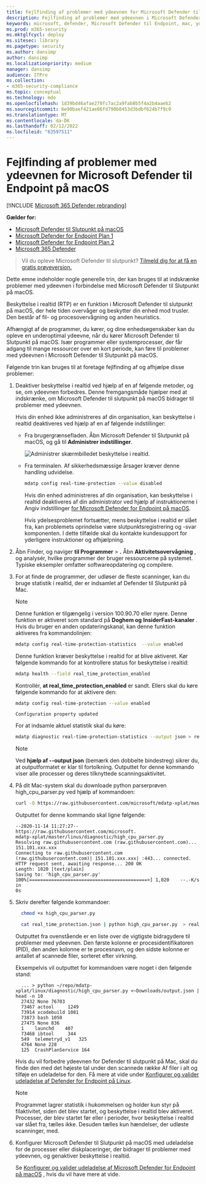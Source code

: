 ```yaml
---
title: Fejlfinding af problemer med ydeevnen for Microsoft Defender til Endpoint på macOS
description: Fejlfinding af problemer med ydeevnen i Microsoft Defender til Slutpunkt på macOS.
keywords: microsoft, defender, Microsoft Defender til Endpoint, mac, ydeevne
ms.prod: m365-security
ms.mktglfcycl: deploy
ms.sitesec: library
ms.pagetype: security
ms.author: dansimp
author: dansimp
ms.localizationpriority: medium
manager: dansimp
audience: ITPro
ms.collection:
- m365-security-compliance
ms.topic: conceptual
ms.technology: mde
ms.openlocfilehash: 1d39bd46afae270fc7ac2a9fab8b5f4a2b4aaeb2
ms.sourcegitcommit: 6e90baef421ae06fd790b0453d3bdbf624b7f9c0
ms.translationtype: MT
ms.contentlocale: da-DK
ms.lasthandoff: 02/12/2022
ms.locfileid: "63597511"
---
```

# <a name="troubleshoot-performance-issues-for-microsoft-defender-for-endpoint-on-macos"></a>Fejlfinding af problemer med ydeevnen for Microsoft Defender til Endpoint på macOS

[!INCLUDE [Microsoft 365 Defender rebranding](../../includes/microsoft-defender.md)]


**Gælder for:**

- [Microsoft Defender til Slutpunkt på macOS](microsoft-defender-endpoint-mac.md)
- [Microsoft Defender for Endpoint Plan 1](https://go.microsoft.com/fwlink/p/?linkid=2154037)
- [Microsoft Defender for Endpoint Plan 2](https://go.microsoft.com/fwlink/p/?linkid=2154037)
- [Microsoft 365 Defender](https://go.microsoft.com/fwlink/?linkid=2118804)

> Vil du opleve Microsoft Defender til slutpunkt? [Tilmeld dig for at få en gratis prøveversion.](https://signup.microsoft.com/create-account/signup?products=7f379fee-c4f9-4278-b0a1-e4c8c2fcdf7e&ru=https://aka.ms/MDEp2OpenTrial?ocid=docs-wdatp-exposedapis-abovefoldlink)

Dette emne indeholder nogle generelle trin, der kan bruges til at indskrænke problemer med ydeevnen i forbindelse med Microsoft Defender til Slutpunkt på macOS.

Beskyttelse i realtid (RTP) er en funktion i Microsoft Defender til slutpunkt på macOS, der hele tiden overvåger og beskytter din enhed mod trusler. Den består af fil- og procesovervågning og anden heuristics.

Afhængigt af de programmer, du kører, og dine enhedsegenskaber kan du opleve en underoptimal ydeevne, når du kører Microsoft Defender til Slutpunkt på macOS. Især programmer eller systemprocesser, der får adgang til mange ressourcer over en kort periode, kan føre til problemer med ydeevnen i Microsoft Defender til Slutpunkt på macOS.

Følgende trin kan bruges til at foretage fejlfinding af og afhjælpe disse problemer:

1. Deaktiver beskyttelse i realtid ved hjælp af en af følgende metoder, og se, om ydeevnen forbedres. Denne fremgangsmåde hjælper med at indskrænke, om Microsoft Defender til slutpunkt på macOS bidrager til problemer med ydeevnen.

      Hvis din enhed ikke administreres af din organisation, kan beskyttelse i realtid deaktiveres ved hjælp af en af følgende indstillinger:

    - Fra brugergrænsefladen. Åbn Microsoft Defender til Slutpunkt på macOS, og gå til **Administrer indstillinger**.

      ![Administrer skærmbilledet beskyttelse i realtid.](images/mdatp-36-rtp.png)

    - Fra terminalen. Af sikkerhedsmæssige årsager kræver denne handling udvidelse.

      ```bash
      mdatp config real-time-protection --value disabled
      ```

      Hvis din enhed administreres af din organisation, kan beskyttelse i realtid deaktiveres af din administrator ved hjælp af instruktionerne i Angiv indstillinger [for Microsoft Defender for Endpoint på macOS](mac-preferences.md).

      Hvis ydelsesproblemet fortsætter, mens beskyttelse i realtid er slået fra, kan problemets oprindelse være slutpunktsregistrering og -svar komponenten. I dette tilfælde skal du kontakte kundesupport for yderligere instruktioner og afhjælpning.

2. Åbn Finder, og naviger **til Programmer** \> **.** Åbn **Aktivitetsovervågning** , og analysér, hvilke programmer der bruger ressourcerne på systemet. Typiske eksempler omfatter softwareopdatering og compilere.

3. For at finde de programmer, der udløser de fleste scanninger, kan du bruge statistik i realtid, der er indsamlet af Defender til Slutpunkt på Mac.

      > [!NOTE]
      > Denne funktion er tilgængelig i version 100.90.70 eller nyere.
      Denne funktion er aktiveret som standard på **Doghem og** **InsiderFast-kanaler** . Hvis du bruger en anden opdateringskanal, kan denne funktion aktiveres fra kommandolinjen:

      ```bash
      mdatp config real-time-protection-statistics  --value enabled
      ```

      Denne funktion kræver beskyttelse i realtid for at blive aktiveret. Kør følgende kommando for at kontrollere status for beskyttelse i realtid:

      ```bash
      mdatp health --field real_time_protection_enabled
      ```

    Kontrollér, **at real_time_protection_enabled** er sandt. Ellers skal du køre følgende kommando for at aktivere den:

      ```bash
      mdatp config real-time-protection --value enabled
      ```

      ```output
      Configuration property updated
      ```

      For at indsamle aktuel statistik skal du køre:

      ```bash
      mdatp diagnostic real-time-protection-statistics --output json > real_time_protection.json
      ```

      > [!NOTE]
      > Ved **hjælp af --output json** (bemærk den dobbelte bindestreg) sikrer du, at outputformatet er klar til fortolkning.
      Outputtet for denne kommando viser alle processer og deres tilknyttede scanningsaktivitet.

4. På dit Mac-system skal du downloade python parserprøven high_cpu_parser.py ved hjælp af kommandoen:

    ```bash
    curl -O https://raw.githubusercontent.com/microsoft/mdatp-xplat/master/linux/diagnostic/high_cpu_parser.py
    ```

    Outputtet for denne kommando skal ligne følgende:

    ```Output
    --2020-11-14 11:27:27-- https://raw.githubusercontent.com/microsoft.
    mdatp-xplat/master/linus/diagnostic/high_cpu_parser.py
    Resolving raw.githubusercontent.com (raw.githubusercontent.com)... 151.101.xxx.xxx
    Connecting to raw.githubusercontent.com (raw.githubusercontent.com)| 151.101.xxx.xxx| :443... connected.
    HTTP request sent, awaiting response... 200 OK
    Length: 1020 [text/plain]
    Saving to: 'high_cpu_parser.py'
    100%[===========================================>] 1,020    --.-K/s   in
    0s
    ```

5. Skriv derefter følgende kommandoer:

      ```bash
        chmod +x high_cpu_parser.py
      ```

      ```bash
        cat real_time_protection.json | python high_cpu_parser.py  > real_time_protection.log
      ```

      Outputtet fra ovenstående er en liste over de vigtigste bidragydere til problemer med ydeevnen. Den første kolonne er procesidentifikatoren (PID), den anden kolonne er te procesnavn, og den sidste kolonne er antallet af scannede filer, sorteret efter virkning.

      Eksempelvis vil outputtet for kommandoen være noget i den følgende stand:

      ```output
        ... > python ~/repo/mdatp-xplat/linux/diagnostic/high_cpu_parser.py <~Downloads/output.json | head -n 10
        27432 None 76703
        73467 actool     1249
        73914 xcodebuild 1081
        73873 bash 1050
        27475 None 836
        1    launchd    407
        73468 ibtool     344
        549  telemetryd_v1   325
        4764 None 228
        125  CrashPlanService 164
      ```

      Hvis du vil forbedre ydeevnen for Defender til slutpunkt på Mac, skal du finde den med det højeste tal under den scannede række Af filer i alt og tilføje en udeladelse for den. Få mere at vide under [Konfigurer og valider udeladelse af Defender for Endpoint på Linux](linux-exclusions.md).

      > [!NOTE]
      > Programmet lagrer statistik i hukommelsen og holder kun styr på filaktivitet, siden det blev startet, og beskyttelse i realtid blev aktiveret. Processer, der blev startet før eller i perioder, hvor beskyttelse i realtid var slået fra, tælles ikke. Desuden tælles kun hændelser, der udløste scanninger, med.
      >
6. Konfigurer Microsoft Defender til Slutpunkt på macOS med udeladelse for de processer eller diskplaceringer, der bidrager til problemer med ydeevnen, og genaktiver beskyttelse i realtid.

     Se [Konfigurer og valider udeladelse af Microsoft Defender for Endpoint på macOS](mac-exclusions.md) , hvis du vil have mere at vide.
